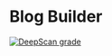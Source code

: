 # Blog Builder

[![DeepScan grade](https://deepscan.io/api/teams/15817/projects/19051/branches/484040/badge/grade.svg)](https://deepscan.io/dashboard#view=project&tid=15817&pid=19051&bid=484040)
